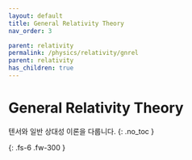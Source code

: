 ```yaml
---
layout: default
title: General Relativity Theory
nav_order: 3

parent: relativity
permalink: /physics/relativity/gnrel
parent: relativity
has_children: true
---
```


# General Relativity Theory
텐서와 일반 상대성 이론을 다룹니다.
{: .no_toc }


{: .fs-6 .fw-300 }
